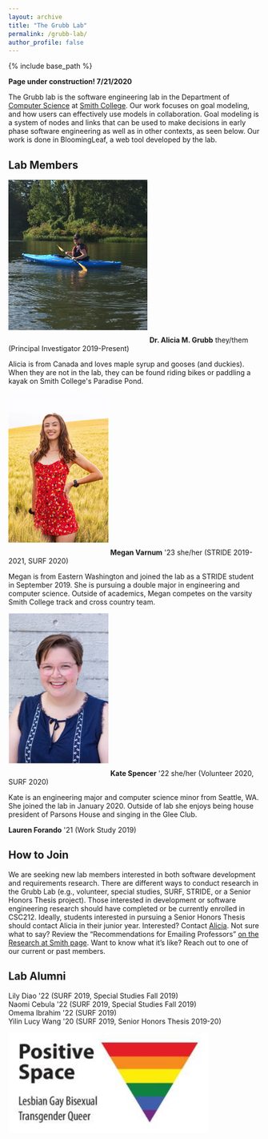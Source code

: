 ```yaml
---
layout: archive
title: "The Grubb Lab"
permalink: /grubb-lab/
author_profile: false
---
```


{% include base_path %}

**Page under construction! 7/21/2020**

The Grubb lab is the software engineering lab in the Department of [Computer Science](http://cs.smith.edu/) at [Smith College](www.smith.edu). Our work focuses on goal modeling, and how users can effectively use models in collaboration. Goal modeling is a system of nodes and links that can be used to make decisions in early phase software engineering as well as in other contexts, as seen below. Our work is done in BloomingLeaf, a web tool developed by the lab. 

## Lab Members

<img src="/images/paddling.jpg"
     alt="Alicia Paddling on Paradise Pond"
     style=" margin-bottom: 25px; height: 300px;" />
**Dr. Alicia M. Grubb** they/them (Principal Investigator 2019-Present)

Alicia is from Canada and loves maple syrup and gooses (and duckies). When they are not in the lab, they can be found riding bikes or paddling a kayak on Smith College's Paradise Pond.

<img src="/images/megan.JPG"
     alt="Megan HeadShot"
     style=" margin-bottom: 25px; height: 300px;" />
**Megan Varnum** '23 she/her (STRIDE 2019-2021, SURF 2020)

Megan is from Eastern Washington and joined the lab as a STRIDE student in September 2019. She is pursuing a double major in engineering and computer science. Outside of academics, Megan competes on the varsity Smith College track and cross country team.



<img src="/images/kate.jpg"
     alt="Kate Headshot"
     style="margin-bottom: 25px; height: 300px;" />
**Kate Spencer** '22 she/her (Volunteer 2020, SURF 2020)

  Kate is an engineering major and computer science minor from Seattle, WA. She joined the lab in January 2020. Outside of lab she enjoys being house president of Parsons House and singing in the Glee Club. 


**Lauren Forando** '21 (Work Study 2019)


## How to Join

We are seeking new lab members interested in both software development and requirements research. There are different ways to conduct research in the Grubb Lab (e.g., volunteer, special studies, SURF, STRIDE, or a Senior Honors Thesis project).
Those interested in development or software engineering research should have completed or be currently enrolled in CSC212. Ideally, students interested in pursuing a Senior Honors Thesis should contact Alicia in their junior year.
Interested? Contact [Alicia](amgrubb@smith.edu). Not sure what to say? Review the “Recommendations for Emailing Professors” [on the Research at Smith page](https://www.smith.edu/academics/research-at-smith). Want to know what it’s like? Reach out to one of our current or past members.

## Lab Alumni 

Lily Diao '22 (SURF 2019, Special Studies Fall 2019)  
Naomi Cebula '22 (SURF 2019, Special Studies Fall 2019)  
Omema Ibrahim '22 (SURF 2019)  
Yilin Lucy Wang '20 (SURF 2019, Senior Honors Thesis 2019-20)

<img src="/images/ps.jpg"
     alt="Positive Space, Lesbian, Gay, Bisexual, Transgender, Queer, Rainbow triangle"
     style=" height: 200px;" />